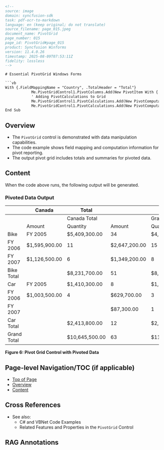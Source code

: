 ```html
<!-- 
source: image
domain: syncfusion-sdk
task: pdf-ocr-to-markdown
language: en (keep original; do not translate)
source_filename: page_015.jpeg
document_name: PivotGrid
page_number: 015
page_id: PivotGrid#page_015
product: Syncfusion Winforms
version: 11.4.0.26
timestamp: 2025-08-09T07:53:11Z
fidelity: lossless
-->

# Essential PivotGrid Windows Forms

```vb
With {.FieldMappingName = "Country", .TotalHeader = "Total"}
            Me.PivotGridControl1.PivotColumns.Add(New PivotItem With {.FieldMappingName = "State", .TotalHeader = "Total"})
            ' Adding PivotCalculations to Grid
            Me.PivotGridControl1.PivotCalculations.Add(New PivotComputationInfo With {.FieldName = "Amount", .Format = "C", .SummaryType = SummaryType.DoubleTotalSum})
            Me.PivotGridControl1.PivotCalculations.Add(New PivotComputationInfo With {.FieldName = "Quantity", .Format = "#,#0"})
End Sub
```

## Overview

- The `PivotGrid` control is demonstrated with data manipulation capabilities.
- The code example shows field mapping and computation information for pivot reporting.
- The output pivot grid includes totals and summaries for pivoted data.

## Content

When the code above runs, the following output will be generated.

### Pivoted Data Output

|  | Canada | Total |  |  |
| --- | --- | --- | --- | --- |
|  |  | Canada Total |  | Grand Total |
|  | Amount | Quantity | Amount | Quantity | Amount | Quantity | Amount | Quantity |
| Bike | FY 2005 | $5,409,300.00 | 34 | $4,605,600.00 | 29 | $5,583,000.00 | 32 | $15,597,900.00 | 95 | $15,597,900.00 | 95 |
| FY 2006 | $1,595,900.00 | 11 | $2,647,200.00 | 15 | $1,948,500.00 | 10 | $6,291,600.00 | 35 | $6,291,600.00 | 36 |
| FY 2007 | $1,126,500.00 | 6 | $1,349,200.00 | 8 | $812,700.00 | 6 | $3,488,400.00 | 20 | $3,488,400.00 | 20 |
| Bike Total |  | $8,231,700.00 | 51 | $8,802,000.00 | 52 | $8,344,200.00 | 48 | $25,377,900.00 | 151 | $25,377,900.00 | 151 |
| Car | FY 2005 | $1,410,300.00 | 8 | $1,482,900.00 | 10 | $958,500.00 | 5 | $3,851,700.00 | 23 | $3,851,700.00 | 23 |
| FY 2006 | $1,003,500.00 | 4 | $629,700.00 | 3 | $584,100.00 | 4 | $2,217,300.00 | 11 | $2,217,300.00 | 11 |
| FY 2007 |  |  | $87,300.00 | 1 | $660,000.00 | 3 | $747,300.00 | 4 | $747,300.00 | 4 |
| Car Total |  | $2,413,800.00 | 12 | $2,199,900.00 | 14 | $2,202,500.00 | 12 | $6,816,300.00 | 38 | $6,816,300.00 | 38 |
| Grand Total |  | $10,645,500.00 | 63 | $11,001,900.00 | 66 | $10,546,800.00 | 60 | $32,194,200.00 | 189 | $32,194,200.00 | 189 |

**Figure 6: Pivot Grid Control with Pivoted Data**

## Page-level Navigation/TOC (if applicable)

- [Top of Page](#PivotGrid)
- [Overview](#overview)
- [Content](#content)

## Cross References

- See also:
  - C# and VBNet Code Examples
  - Related Features and Properties in the `PivotGrid` Control

## RAG Annotations

<!-- tags: [PivotGrid, Windows Forms, Control, Data Reporting, Version: 11.4.0.26] keywords: [PivotGrid, PivotCalculations, FieldMapping, SummaryType, DoubleTotalSum, Quantity] -->
```
